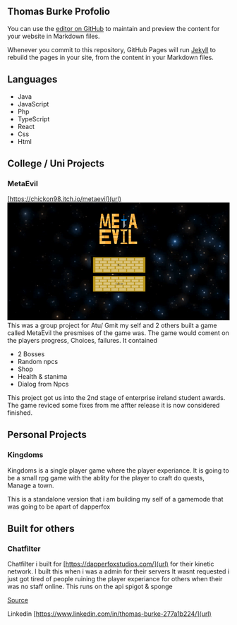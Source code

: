 ## Thomas Burke Profolio

You can use the [editor on GitHub](https://github.com/killbot24/Website/edit/gh-pages/index.md) to maintain and preview the content for your website in Markdown files.

Whenever you commit to this repository, GitHub Pages will run [Jekyll](https://jekyllrb.com/) to rebuild the pages in your site, from the content in your Markdown files.

## Languages
- Java
- JavaScript
- Php
- TypeScript
- React
- Css
- Html

## College / Uni Projects
### MetaEvil
[https://chickon98.itch.io/metaevil](url)
![MetaEvil](meta.png)
This was a group project for Atu/ Gmit my self and 2 others built a game called MetaEvil the presmises of the game was. The game would coment on the players progress, Choices, failures. 
It contained
- 2 Bosses
- Random npcs
- Shop
- Health & stanima
- Dialog from Npcs

This project got us into the 2nd stage of enterprise ireland student awards. The game reviced some fixes from me affter release it is now considered finished.

## Personal Projects

### Kingdoms

Kingdoms is a single player game where the player experiance. It is going to be a small rpg game with the ablity for the player to craft do quests, Manage a town.

This is a standalone version that i am building my self of a gamemode that was going to be apart of dapperfox

## Built for others

### **Chatfilter**

Chatfilter i built for [https://dapperfoxstudios.com/](url) for their kinetic network. I built this when i was a admin for their servers It wasnt requested i just got tired of people ruining the player experiance for others when their was no staff online. This runs on the api spigot & sponge

[Source](https://github.com/killbot24/chatfilter)

Linkedin [https://www.linkedin.com/in/thomas-burke-277a1b224/](url)
